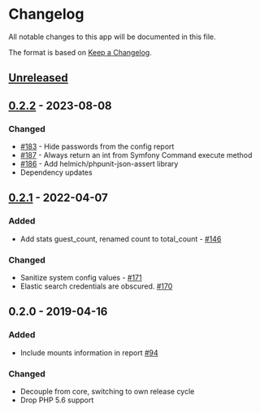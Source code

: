 # Changelog

All notable changes to this app will be documented in this file.

The format is based on [Keep a Changelog](http://keepachangelog.com/en/1.0.0/).

## [Unreleased] 



## [0.2.2]  - 2023-08-08

### Changed

- [#183](https://github.com/owncloud/configreport/pull/183) - Hide passwords from the config report
- [#187](https://github.com/owncloud/configreport/pull/187) - Always return an int from Symfony Command execute method 
- [#186](https://github.com/owncloud/configreport/pull/186) - Add helmich/phpunit-json-assert library
- Dependency updates

## [0.2.1] - 2022-04-07

### Added

- Add stats guest_count, renamed count to total_count - [#146](https://github.com/owncloud/configreport/issues/146)

### Changed

- Sanitize system config values - [#171](https://github.com/owncloud/configreport/issues/171)
- Elastic search credentials are obscured. [#170](https://github.com/owncloud/configreport/issues/170)


## 0.2.0 - 2019-04-16

### Added

- Include mounts information in report [#94](https://github.com/owncloud/configreport/issues/94)

### Changed

- Decouple from core, switching to own release cycle
- Drop PHP 5.6 support

[Unreleased]: https://github.com/owncloud/configreport/compare/v0.2.2..master
[0.2.2]: https://github.com/owncloud/configreport/compare/v0.2.1..v0.2.2
[0.2.1]: https://github.com/owncloud/configreport/compare/v0.2.0..v0.2.1

